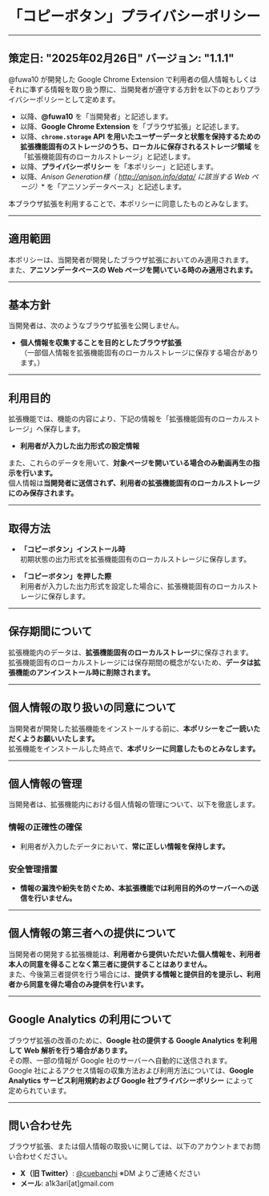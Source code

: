 # 「コピーボタン」プライバシーポリシー

---
策定日: "2025年02月26日"
バージョン: "1.1.1"
---


@fuwa10 が開発した Google Chrome Extension で利用者の個人情報もしくはそれに準ずる情報を取り扱う際に、当開発者が遵守する方針を以下のとおりプライバシーポリシーとして定めます。

- 以降、**@fuwa10** を「当開発者」と記述します。  
- 以降、**Google Chrome Extension** を「ブラウザ拡張」と記述します。  
- 以降、**`chrome.storage` API を用いたユーザーデータと状態を保持するための拡張機能固有のストレージのうち、ローカルに保存されるストレージ領域** を「拡張機能固有のローカルストレージ」と記述します。  
- 以降、**プライバシーポリシー** を「本ポリシー」と記述します。  
- 以降、**Anison Generation様（ http://anison.info/data/* に該当する Web ページ）** を「アニソンデータベース」と記述します。  

本ブラウザ拡張を利用することで、本ポリシーに同意したものとみなします。

---

## 適用範囲

本ポリシーは、当開発者が開発したブラウザ拡張においてのみ適用されます。  
また、**アニソンデータベースの Web ページを開いている時のみ適用されます。**

---

## 基本方針

当開発者は、次のようなブラウザ拡張を公開しません。

- **個人情報を収集することを目的としたブラウザ拡張**  
  （一部個人情報を拡張機能固有のローカルストレージに保存する場合があります。）

---

## 利用目的

拡張機能では、機能の内容により、下記の情報を「拡張機能固有のローカルストレージ」へ保存します。

- **利用者が入力した出力形式の設定情報**  

また、これらのデータを用いて、**対象ページを開いている場合のみ動画再生の指示を行います。**  
個人情報は**当開発者に送信されず、利用者の拡張機能固有のローカルストレージにのみ保存されます。**

---

## 取得方法

- **「コピーボタン」インストール時**  
  初期状態の出力形式を拡張機能固有のローカルストレージに保存します。

- **「コピーボタン」を押した際**  
  利用者が入力した出力形式を設定した場合に、拡張機能固有のローカルストレージに保存します。

---

## 保存期間について

拡張機能内のデータは、**拡張機能固有のローカルストレージ**に保存されます。  
拡張機能固有のローカルストレージには保存期間の概念がないため、**データは拡張機能のアンインストール時に削除されます。**

---

## 個人情報の取り扱いの同意について

当開発者が開発した拡張機能をインストールする前に、**本ポリシーをご一読いただくようお願いいたします。**  
拡張機能をインストールした時点で、**本ポリシーに同意したものとみなします。**

---

## 個人情報の管理

当開発者は、拡張機能内における個人情報の管理について、以下を徹底します。

### 情報の正確性の確保
- 利用者が入力したデータにおいて、**常に正しい情報を保持します。**

### 安全管理措置
- **情報の漏洩や紛失を防ぐため、本拡張機能では利用目的外のサーバーへの送信を行いません。**

---

## 個人情報の第三者への提供について

当開発者の開発する拡張機能は、**利用者から提供いただいた個人情報を、利用者本人の同意を得ることなく第三者に提供することはありません。**  
また、今後第三者提供を行う場合には、**提供する情報と提供目的を提示し、利用者から同意を得た場合のみ提供を行います。**

---

## Google Analytics の利用について

ブラウザ拡張の改善のために、**Google 社の提供する Google Analytics を利用して Web 解析を行う場合があります。**  
その際、一部の情報が Google 社のサーバーへ自動的に送信されます。  
Google 社によるアクセス情報の収集方法および利用方法については、**Google Analytics サービス利用規約および Google 社プライバシーポリシー** によって定められています。

---

## 問い合わせ先

ブラウザ拡張、または個人情報の取扱いに関しては、以下のアカウントまでお問い合わせください。

- **X（旧 Twitter）**: [@cuebanchi](https://x.com/cuebanchi) ※DM よりご連絡ください  
- **メール**: a1k3ari[at]gmail.com

